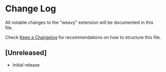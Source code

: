 # Change Log

All notable changes to the "weavy" extension will be documented in this file.

Check [Keep a Changelog](http://keepachangelog.com/) for recommendations on how to structure this file.

## [Unreleased]

- Initial release